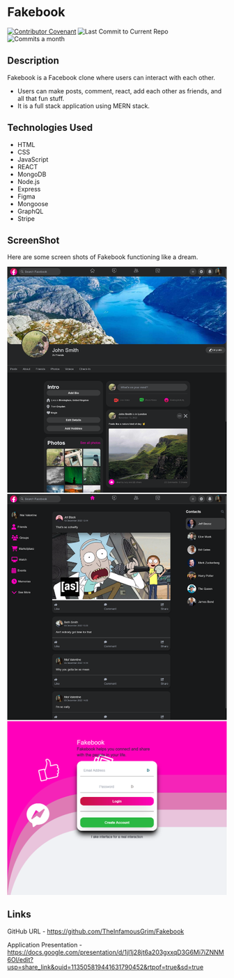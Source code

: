 # Fakebook

[![Contributor Covenant](https://img.shields.io/badge/Contributor%20Covenant-2.1-4baaaa.svg)](code_of_conduct.md)
![Last Commit to Current Repo](https://img.shields.io/github/last-commit/TheInfamousGrim/Fakebook)
![Commits a month](https://img.shields.io/github/commit-activity/m/TheInfamousGrim/Fakebook)

## Description

Fakebook is a Facebook clone where users can interact with each other.

- Users can make posts, comment, react, add each other as friends, and all that fun stuff.
- It is a full stack application using MERN stack.

## Technologies Used

- HTML
- CSS
- JavaScript
- REACT
- MongoDB
- Node.js
- Express
- Figma
- Mongoose
- GraphQL
- Stripe

## ScreenShot

Here are some screen shots of Fakebook functioning like a dream.

![Functional App Screenshot #1](./assets/Images/Fakebook%20Screenshot%20%231.png)
![Functional App Screenshot #2](./assets/Images/Fakebook%20Screenshot%20%232.png)
![Functional App Screenshot #3](./assets/Images/Fakebook%20Screenshot%20%233.png)

## Links

GitHub URL - https://github.com/TheInfamousGrim/Fakebook

Application Presentation - https://docs.google.com/presentation/d/1jl1j28jt6a203gxxqD3G6Mi7iZNNM6Ol/edit?usp=share_link&ouid=113505819441631790452&rtpof=true&sd=true

